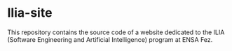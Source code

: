 # Ilia-site
This repository contains the source code of a website dedicated to the ILIA (Software Engineering and Artificial Intelligence) program at ENSA Fez.

